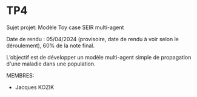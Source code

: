 # TP4
Sujet projet: Modèle Toy case SEIR multi-agent

Date de rendu : 05/04/2024 (provisoire, date de rendu à voir selon le
déroulement), 60% de la note final.

L’objectif est de développer un modèle multi-agent simple de propagation d'une maladie dans
une population.

MEMBRES:
- Jacques KOZIK
 
